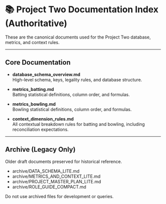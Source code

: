 # 📚 Project Two Documentation Index (Authoritative)

These are the canonical documents used for the Project Two database, metrics, and context rules.

---

## Core Documentation

- **database_schema_overview.md**  
  High-level schema, keys, legality rules, and database structure.

- **metrics_batting.md**  
  Batting statistical definitions, column order, and formulas.

- **metrics_bowling.md**  
  Bowling statistical definitions, column order, and formulas.

- **context_dimension_rules.md**  
  All contextual breakdown rules for batting and bowling, including reconciliation expectations.

---

## Archive (Legacy Only)
Older draft documents preserved for historical reference.

- archive/DATA_SCHEMA_LITE.md  
- archive/METRICS_AND_CONTEXT_LITE.md  
- archive/PROJECT_MASTER_PLAN_LITE.md  
- archive/ROLE_GUIDE_COMPACT.md  

Do not use archived files for development or queries.
